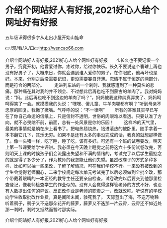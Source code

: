 # 介绍个网站好人有好报,2021好心人给个网址好有好报
五年级识得很多字从走出小屋开始山娃命

👉/观/看/入/口👉http://wencao66.com

介绍个网站好人有好报,2021好心人给个网址好有好报　　4.长久也不要记恨一个男子，究竟开初，他曾爱过你，疼过你，给过你快乐。长久不要说这个寰球上再也没有好男子了，大概来日，你就会遇到谁人爱你的男子，在你眼底，他再坏也是好。本来，分别之后没需要记恨，更没需要妄自菲薄。恋情不属于恒定的两部分，而是符合的两部分。
　　走进列车站的一个刹时、我就感遭到了一种莫名的悲痛。那种痛在其时我的并不领会、不过想此后再也吃不到蒙古的羊肉了。我对妈妈说：“妈。此后再也吃不到这边的羊肉了吗？”，妈妈被我这种纯真弄笑了、妈妈呵呵得笑了一会。就摸摸我的头说：“嘿嘿、傻儿童、牛羊肉哪都有啊？”听到母亲不忠厚的回复。我撇了撇嘴。气呼呼的说：“不一律啊”
　　所有的答案其实早已写在了你自己命运的信纸上，只是信封不透明，世俗的肉眼难以看透。只要认准了方向，就不必畏缩不前，前面，总有一处风景是你的乐园！
　　这样冷的天气里，最美的事情就是躺在床上看书了。把电热毯烧热，钻进滚热的被卧里，随手拿着一本书翻它几下，其乐无穷。如果不是还有太多的事没完成的话，我真的就想那样做了。像一头猪一样，吃了睡，睡了吃，该有多好。可还有一个班的试卷要改，明天上第一节课要给学生评讲。我必须在今天晚上睡觉之前将这六十多份试卷改完，否则明天上课的时候孩子们会流露出失望和不满的情绪的，考试完了以后学生最掂念的就是得了多少分了，作为教师的我怎能让他们失望。虽然改卷子的方式多种多样，比如可以抽一些来改，了解了解情况，可在我们学校不行。一来没有被改到的学生会觉得老师偏心，二来学校规定每次单元考试完了以后必须做到全批全改，那个带戴着眼睛的一本正经的教导主任还要亲自检查，试卷改完以后要交到他那里检查登记，像老师检查学生的作业似的。没有人会觉得这样管老师的方式不好，也没有人敢提出任何的异议。反正改作业是老师的职责之一，改就改吧。听说有的学校向学生收取批改作业费，真是闻所未闻，骇死我了。
天际蓝出了海，不迭万物聆听着鹞子，鹞子又不迭那朵花开的藤萝，藤萝又不迭那一片云霄，云霄还不如近处那一刹时，刹时又抵然而暂时那实际。

介绍个网站好人有好报,2021好心人给个网址好有好报

